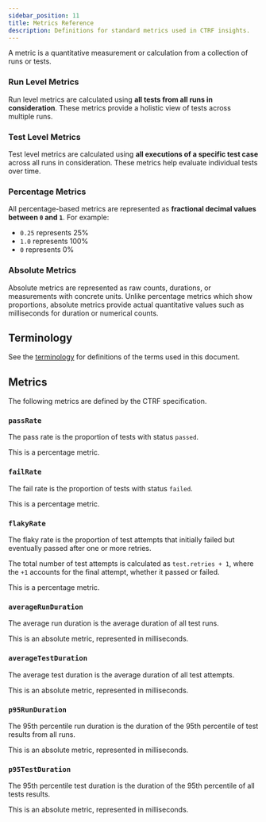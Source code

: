 ```yaml
---
sidebar_position: 11
title: Metrics Reference
description: Definitions for standard metrics used in CTRF insights.
---
```


A metric is a quantitative measurement or calculation from a collection of runs or tests.

### Run Level Metrics

Run level metrics are calculated using **all tests from all runs in consideration**. These metrics provide a holistic view of tests across multiple runs.

### Test Level Metrics

Test level metrics are calculated using **all executions of a specific test case** across all runs in consideration. These metrics help evaluate individual tests over time.

### Percentage Metrics

All percentage-based metrics are represented as **fractional decimal values between `0` and `1`**. For example:

- `0.25` represents 25%
- `1.0` represents 100%
- `0` represents 0%

### Absolute Metrics

Absolute metrics are represented as raw counts, durations, or measurements with concrete units. Unlike percentage metrics which show proportions, absolute metrics provide actual quantitative values such as milliseconds for duration or numerical counts.

## Terminology

See the [terminology](/docs/specification/terminology) for definitions of the terms used in this document.

## Metrics

The following metrics are defined by the CTRF specification.

### `passRate`

The pass rate is the proportion of tests with status `passed`.

This is a percentage metric.

### `failRate`

The fail rate is the proportion of tests with status `failed`.

This is a percentage metric.

### `flakyRate`

The flaky rate is the proportion of test attempts that initially failed but eventually passed after one or more retries.

The total number of test attempts is calculated as `test.retries + 1`, where the `+1` accounts for the final attempt, whether it passed or failed.

This is a percentage metric.

### `averageRunDuration`

The average run duration is the average duration of all test runs.

This is an absolute metric, represented in milliseconds.

### `averageTestDuration`

The average test duration is the average duration of all test attempts.

This is an absolute metric, represented in milliseconds.

### `p95RunDuration`

The 95th percentile run duration is the duration of the 95th percentile of test results from all runs.

This is an absolute metric, represented in milliseconds.

### `p95TestDuration`

The 95th percentile test duration is the duration of the 95th percentile of all tests results.

This is an absolute metric, represented in milliseconds.